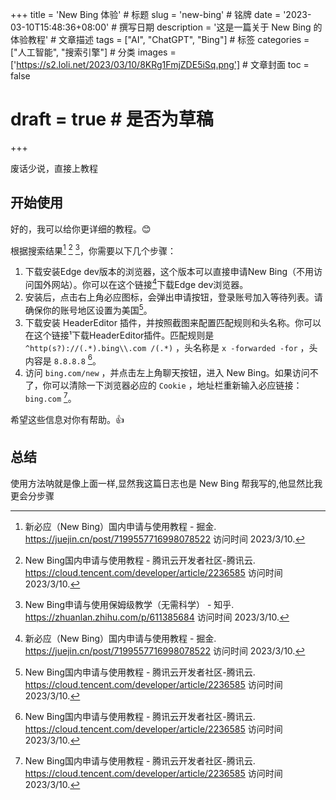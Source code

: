 +++
title = 'New Bing 体验' # 标题
slug = 'new-bing' # 铭牌
date = '2023-03-10T15:48:36+08:00' # 撰写日期 
description = '这是一篇关于 New Bing 的体验教程' # 文章描述
tags = ["AI", "ChatGPT", "Bing"] # 标签
categories = ["人工智能", "搜索引擎"] # 分类
images = ['https://s2.loli.net/2023/03/10/8KRg1FmjZDE5iSq.png'] # 文章封面
toc = false
# draft = true # 是否为草稿
+++

废话少说，直接上教程

## 开始使用

好的，我可以给你更详细的教程。😊

根据搜索结果[^1] [^2] [^3]，你需要以下几个步骤：

1. 下载安装Edge dev版本的浏览器，这个版本可以直接申请New Bing（不用访问国外网站）。你可以在这个链接[^1]下载Edge dev浏览器。
2. 安装后，点击右上角必应图标，会弹出申请按钮，登录账号加入等待列表。请确保你的账号地区设置为美国[^2]。
3. 下载安装 HeaderEditor 插件，并按照截图来配置匹配规则和头名称。你可以在这个链接¹下载HeaderEditor插件。匹配规则是 `^http(s?)://(.*).bing\\.com /(.*)` ，头名称是 `x -forwarded -for` ，头内容是 `8.8.8.8` [^2]。
4. 访问 `bing.com/new` ，并点击左上角聊天按钮，进入 New Bing。如果访问不了，你可以清除一下浏览器必应的 `Cookie` ，地址栏重新输入必应链接：`bing.com` [^2]。

希望这些信息对你有帮助。👍

[^1]: 新必应（New Bing）国内申请与使用教程 - 掘金. https://juejin.cn/post/7199557716998078522 访问时间 2023/3/10.
[^2]: New Bing国内申请与使用教程 - 腾讯云开发者社区-腾讯云. https://cloud.tencent.com/developer/article/2236585 访问时间 2023/3/10.
[^3]: New Bing申请与使用保姆级教学（无需科学） - 知乎. <https://zhuanlan.zhihu.com/p/611385684> 访问时间 2023/3/10.

## 总结

使用方法呐就是像上面一样,显然我这篇日志也是 New Bing 帮我写的,他显然比我更会分步骤
